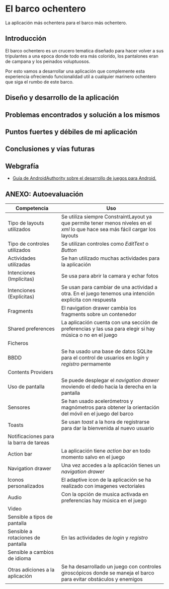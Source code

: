 # El barco ochentero

La aplicación más ochentera para el barco más ochentero.

## Introducción

El barco ochentero es un crucero tematica diseñado para hacer volver a sus tripulantes a una epoca donde todo era más colorido, los pantalones eran de campana y los peinados voluptuosos.

Por esto vamos a desarrollar una aplicación que complemente esta experiencia ofreciendo funcionalidad util a cualquier marinero ochentero que siga el rumbo de este barco.

## Diseño y desarrollo de la aplicación

## Problemas encontrados y solución a los mismos

## Puntos fuertes y débiles de mi aplicación

## Conclusiones y vías futuras

## Webgrafía

+ [Guía de AndroidAuthority sobre el desarrollo de juegos para Android.](https://www.androidauthority.com/android-game-java-785331/)

## ANEXO: Autoevaluación

| Competencia | Uso |
| --- | --- |
|Tipo de layouts utilizados | Se utiliza siempre ConstraintLayout ya que permite tener menos niveles en el *xml* lo que hace sea más fácil cargar los layouts |
|Tipo de controles utilizados | Se utilizan controles como *EditText* o *Button* |
| Actividades utilizadas | Se han utilizado muchas actividades para la aplicación |
| Intenciones (Implícitas) | Se usa para abrir la camara y echar fotos |
| Intenciones (Explícitas) | Se usan para cambiar de una actividad a otra. En el juego tenemos una intención explícita con respuesta |
| Fragments | El navigation drawer cambia los fragments sobre un contenedor |
| Shared preferences | La aplicación cuenta con una sección de preferencias y las usa para elegir si hay música o no en el juego |
| Ficheros | |
| BBDD | Se ha usado una base de datos SQLite para el control de usuarios en *login* y *registro* permamente |
| Contents Providers | |
| Uso de pantalla | Se puede desplegar el *navigation drawer* moviendo el dedo hacia la derecha en la pantalla |
| Sensores | Se han usado acelerómetros y magnómetros para obtener la orientación del móvil en el juego del barco |
| Toasts | Se usan *toast* a la hora de registrarse para dar la bienvenida al nuevo usuario |
| Notificaciones para la barra de tareas |  |
| Action bar | La aplicación tiene *action bar* en todo momento salvo en el juego |
| Navigation drawer | Una vez accedes a la aplicación tienes un *navigation drawer* |
| Iconos personalizados | El adaptive icon de la aplicación se ha realizado con imagenes vectoriales |
| Audio | Con la opción de musica activada en preferencias hay música en el juego |
| Video | |
| Sensible a tipos de pantalla |  |
| Sensible a rotaciones de pantalla | En las actividades de *login* y *registro* |
| Sensible a cambios de idioma |  |
| Otras adiciones a la aplicación | Se ha desarrollado un juego con controles giroscópicos donde se maneja el barco para evitar obstáculos y enemigos |
